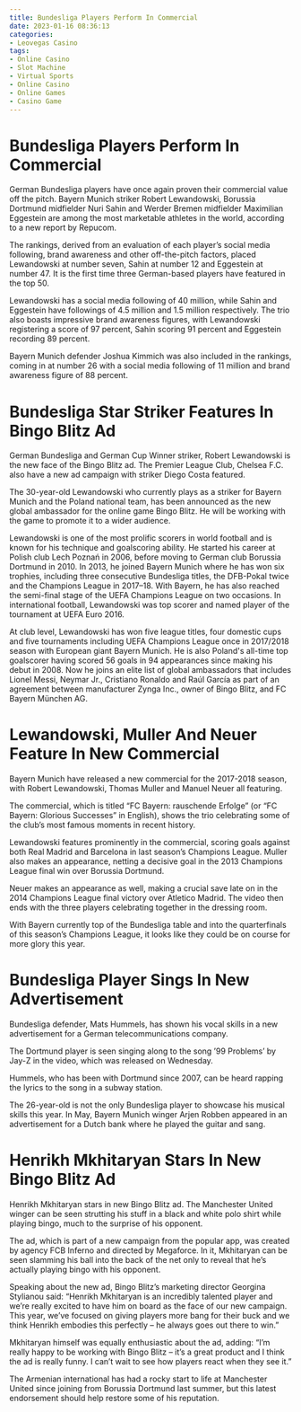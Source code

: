 ```yaml
---
title: Bundesliga Players Perform In Commercial
date: 2023-01-16 08:36:13
categories:
- Leovegas Casino
tags:
- Online Casino
- Slot Machine
- Virtual Sports
- Online Casino
- Online Games
- Casino Game
---
```



#  Bundesliga Players Perform In Commercial

German Bundesliga players have once again proven their commercial value off the pitch. Bayern Munich striker Robert Lewandowski, Borussia Dortmund midfielder Nuri Sahin and Werder Bremen midfielder Maximilian Eggestein are among the most marketable athletes in the world, according to a new report by Repucom.

The rankings, derived from an evaluation of each player’s social media following, brand awareness and other off-the-pitch factors, placed Lewandowski at number seven, Sahin at number 12 and Eggestein at number 47. It is the first time three German-based players have featured in the top 50.

Lewandowski has a social media following of 40 million, while Sahin and Eggestein have followings of 4.5 million and 1.5 million respectively. The trio also boasts impressive brand awareness figures, with Lewandowski registering a score of 97 percent, Sahin scoring 91 percent and Eggestein recording 89 percent.

Bayern Munich defender Joshua Kimmich was also included in the rankings, coming in at number 26 with a social media following of 11 million and brand awareness figure of 88 percent.

#  Bundesliga Star Striker Features In Bingo Blitz Ad

German Bundesliga and German Cup Winner striker, Robert Lewandowski is the new face of the Bingo Blitz ad. The Premier League Club, Chelsea F.C. also have a new ad campaign with striker Diego Costa featured.

The 30-year-old Lewandowski who currently plays as a striker for Bayern Munich and the Poland national team, has been announced as the new global ambassador for the online game Bingo Blitz. He will be working with the game to promote it to a wider audience.

Lewandowski is one of the most prolific scorers in world football and is known for his technique and goalscoring ability. He started his career at Polish club Lech Poznań in 2006, before moving to German club Borussia Dortmund in 2010. In 2013, he joined Bayern Munich where he has won six trophies, including three consecutive Bundesliga titles, the DFB-Pokal twice and the Champions League in 2017–18. With Bayern, he has also reached the semi-final stage of the UEFA Champions League on two occasions. In international football, Lewandowski was top scorer and named player of the tournament at UEFA Euro 2016.

At club level, Lewandowski has won five league titles, four domestic cups and five tournaments including UEFA Champions League once in 2017/2018 season with European giant Bayern Munich. He is also Poland's all-time top goalscorer having scored 56 goals in 94 appearances since making his debut in 2008. Now he joins an elite list of global ambassadors that includes Lionel Messi, Neymar Jr., Cristiano Ronaldo and Raúl García as part of an agreement between manufacturer Zynga Inc., owner of Bingo Blitz, and FC Bayern München AG.

#  Lewandowski, Muller And Neuer Feature In New Commercial

Bayern Munich have released a new commercial for the 2017-2018 season, with Robert Lewandowski, Thomas Muller and Manuel Neuer all featuring.

The commercial, which is titled “FC Bayern: rauschende Erfolge” (or “FC Bayern: Glorious Successes” in English), shows the trio celebrating some of the club’s most famous moments in recent history.

Lewandowski features prominently in the commercial, scoring goals against both Real Madrid and Barcelona in last season’s Champions League. Muller also makes an appearance, netting a decisive goal in the 2013 Champions League final win over Borussia Dortmund.

Neuer makes an appearance as well, making a crucial save late on in the 2014 Champions League final victory over Atletico Madrid. The video then ends with the three players celebrating together in the dressing room.

With Bayern currently top of the Bundesliga table and into the quarterfinals of this season’s Champions League, it looks like they could be on course for more glory this year.

#  Bundesliga Player Sings In New Advertisement

Bundesliga defender, Mats Hummels, has shown his vocal skills in a new advertisement for a German telecommunications company.

The Dortmund player is seen singing along to the song ’99 Problems’ by Jay-Z in the video, which was released on Wednesday.

Hummels, who has been with Dortmund since 2007, can be heard rapping the lyrics to the song in a subway station.

The 26-year-old is not the only Bundesliga player to showcase his musical skills this year. In May, Bayern Munich winger Arjen Robben appeared in an advertisement for a Dutch bank where he played the guitar and sang.

#  Henrikh Mkhitaryan Stars In New Bingo Blitz Ad

Henrikh Mkhitaryan stars in new Bingo Blitz ad. The Manchester United winger can be seen strutting his stuff in a black and white polo shirt while playing bingo, much to the surprise of his opponent.

The ad, which is part of a new campaign from the popular app, was created by agency FCB Inferno and directed by Megaforce. In it, Mkhitaryan can be seen slamming his ball into the back of the net only to reveal that he’s actually playing bingo with his opponent.

Speaking about the new ad, Bingo Blitz’s marketing director Georgina Stylianou said: “Henrikh Mkhitaryan is an incredibly talented player and we’re really excited to have him on board as the face of our new campaign. This year, we’ve focused on giving players more bang for their buck and we think Henrikh embodies this perfectly – he always goes out there to win.”

Mkhitaryan himself was equally enthusiastic about the ad, adding: “I’m really happy to be working with Bingo Blitz – it’s a great product and I think the ad is really funny. I can’t wait to see how players react when they see it.”

The Armenian international has had a rocky start to life at Manchester United since joining from Borussia Dortmund last summer, but this latest endorsement should help restore some of his reputation.